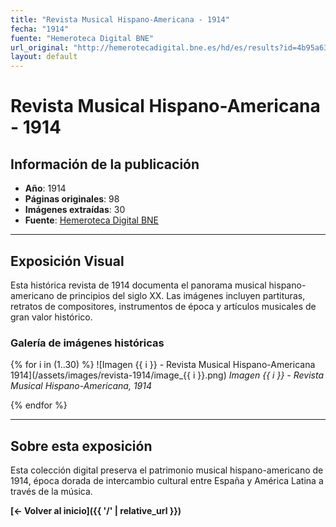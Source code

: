 ```yaml
---
title: "Revista Musical Hispano-Americana - 1914"
fecha: "1914"
fuente: "Hemeroteca Digital BNE"
url_original: "http://hemerotecadigital.bne.es/hd/es/results?id=4b95a63c-9cd8-4b84-a4c2-d274989657f6"
layout: default
---
```


# Revista Musical Hispano-Americana - 1914

## Información de la publicación
- **Año**: 1914
- **Páginas originales**: 98
- **Imágenes extraídas**: 30
- **Fuente**: [Hemeroteca Digital BNE](http://hemerotecadigital.bne.es/hd/es/results?id=4b95a63c-9cd8-4b84-a4c2-d274989657f6)

---

## Exposición Visual

Esta histórica revista de 1914 documenta el panorama musical hispano-americano de principios del siglo XX. Las imágenes incluyen partituras, retratos de compositores, instrumentos de época y artículos musicales de gran valor histórico.

### Galería de imágenes históricas

{% for i in (1..30) %}
![Imagen {{ i }} - Revista Musical Hispano-Americana 1914](/assets/images/revista-1914/image_{{ i }}.png)
*Imagen {{ i }} - Revista Musical Hispano-Americana, 1914*

{% endfor %}

---

## Sobre esta exposición

Esta colección digital preserva el patrimonio musical hispano-americano de 1914, época dorada de intercambio cultural entre España y América Latina a través de la música.

**[← Volver al inicio]({{ '/' | relative_url }})**
